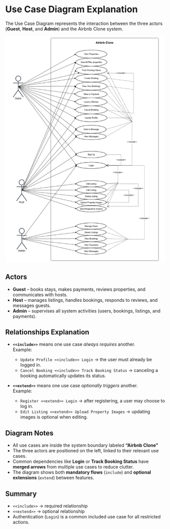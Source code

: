 # Use Case Diagram Explanation

The Use Case Diagram represents the interaction between the three actors (**Guest**, **Host**, and **Admin**) and the Airbnb Clone system.

![use_case_diagram](./use-case-diagram.png)

## Actors
- **Guest** – books stays, makes payments, reviews properties, and communicates with hosts.  
- **Host** – manages listings, handles bookings, responds to reviews, and messages guests.  
- **Admin** – supervises all system activities (users, bookings, listings, and payments).


## Relationships Explanation

- **`<<include>>`** means one use case *always requires* another.  
  Example:  
  - `Update Profile <<include>> Login` → the user must already be logged in.  
  - `Cancel Booking <<include>> Track Booking Status` → canceling a booking automatically updates its status.  

- **`<<extend>>`** means one use case *optionally triggers* another.  
  Example:  
  - `Register <<extend>> Login` → after registering, a user may choose to log in.  
  - `Edit Listing <<extend>> Upload Property Images` → updating images is optional when editing.  


## Diagram Notes

- All use cases are inside the system boundary labeled **“Airbnb Clone”**  
- The three actors are positioned on the left, linked to their relevant use cases.  
- Common dependencies like **Login** or **Track Booking Status** have **merged arrows** from multiple use cases to reduce clutter.  
- The diagram shows both **mandatory flows** (`include`) and **optional extensions** (`extend`) between features.


## Summary

- `<<include>>` → required relationship  
- `<<extend>>` → optional relationship  
- Authentication (`Login`) is a common included use case for all restricted actions.
